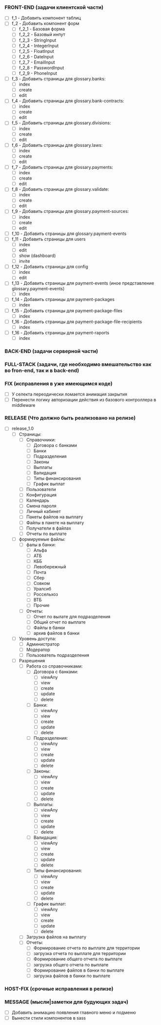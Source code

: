 ### FRONT-END (задачи клиентской части)

-   [ ] f_1 - Добавить компонент таблиц
-   [ ] f_2 - Добавить компонент форм
    -   [ ] f_2_1 - Базовая форма
    -   [ ] f_2_2 - Базовый инпут
    -   [ ] f_2_3 - StringInput
    -   [ ] f_2_4 - IntegerInput
    -   [ ] f_2_5 - FloatInput
    -   [ ] f_2_6 - DateInput
    -   [ ] f_2_7 - EmailInput
    -   [ ] f_2_8 - PasswordInput
    -   [ ] f_2_9 - PhoneInput
-   [ ] f_3 - Добавить страницы для glossary.banks:
    -   [ ] index
    -   [ ] create
    -   [ ] edit
-   [ ] f_4 - Добавить страницы для glossary.bank-contracts:
    -   [ ] index
    -   [ ] create
    -   [ ] edit
-   [ ] f_5 - Добавить страницы для glossary.divisions:
    -   [ ] index
    -   [ ] create
    -   [ ] edit
-   [ ] f_6 - Добавить страницы для glossary.laws:
    -   [ ] index
    -   [ ] create
    -   [ ] edit
-   [ ] f_7 - Добавить страницы для glossary.payments:
    -   [ ] index
    -   [ ] create
    -   [ ] edit
-   [ ] f_8 - Добавить страницы для glossary.validate:
    -   [ ] index
    -   [ ] create
    -   [ ] edit
-   [ ] f_9 - Добавить страницы для glossary.payment-sources:
    -   [ ] index
    -   [ ] create
    -   [ ] edit
-   [ ] f_10 - Добавить страницы для glossary.payment-events
-   [ ] f_11 - Добавить страницы для users
    -   [ ] index
    -   [ ] edit
    -   [ ] show (dashboard)
    -   [ ] invite
-   [ ] f_12 - Добавить страницы для config
    -   [ ] index
    -   [ ] edit
-   [ ] f_13 - Добавить страницы для payment-events (иное представление glossary.payment-events)
    -   [ ] index
-   [ ] f_14 - Добавить страницы для payment-packages
    -   [ ] index
-   [ ] f_15 - Добавить страницы для payment-package-files
    -   [ ] index
-   [ ] f_16 - Добавить страницы для payment-package-file-recipients
    -   [ ] index
-   [ ] f_16 - Добавить страницы для payment-raports
    -   [ ] index

### BACK-END (задачи серверной части)

### FULL-STACK (задачи, где необходимо вмешательство как во fron-end, так и в back-end)

### FIX (исправления в уже имеющимся коде)
-   [ ] У селекта переодически ломается анимация закрытия
-   [ ] Перенести логику авторизации действия из базового контроллера в middleware

### RELEASE (Что должно быть реализовано на релизе)

-   [ ] release_1.0
    -   [ ] Страницы:
        -   [ ] Справочники:
            -   [ ] Договора с банками
            -   [ ] Банки
            -   [ ] Подразделения
            -   [ ] Законы
            -   [ ] Выплаты
            -   [ ] Валидация
            -   [ ] Типы финансирования
            -   [ ] График выплат
        -   [ ] Пользователи
        -   [ ] Конфигурация
        -   [ ] Календарь
        -   [ ] Смена пароля
        -   [ ] Личный кабинет
        -   [ ] Пакеты файлов на выплату
        -   [ ] Файлы в пакете на выплату
        -   [ ] Получатели в файлах
        -   [ ] Отчеты по выплате
    -   [ ] формируемые файлы:
        -   [ ] фалы в банки:
            -   [ ] Альфа
            -   [ ] АТБ
            -   [ ] КББ
            -   [ ] Левобережный
            -   [ ] Почта
            -   [ ] Сбер
            -   [ ] Совком
            -   [ ] Уралсиб
            -   [ ] Россельхоз
            -   [ ] ВТБ
            -   [ ] Прочие
        -   [ ] Отчеты:
            -   [ ] Отчет по вылате для подразделения
            -   [ ] Общий отчет по выплате
            -   [ ] Файлы в банки
            -   [ ] архив файлов в банки
    -   [ ] Уровень доступа:
        -   [ ] Администратор
        -   [ ] Модератор
        -   [ ] Пользователь подразделения
    -   [ ] Разрешения
        -   [ ] Работа со справочниками:
            -   [ ] Договора с банками:
                -   [ ] viewAny
                -   [ ] view
                -   [ ] create
                -   [ ] update
                -   [ ] delete
            -   [ ] Банки:
                -   [ ] viewAny
                -   [ ] view
                -   [ ] create
                -   [ ] update
                -   [ ] delete
            -   [ ] Подразделения:
                -   [ ] viewAny
                -   [ ] view
                -   [ ] create
                -   [ ] update
                -   [ ] delete
            -   [ ] Законы:
                -   [ ] viewAny
                -   [ ] view
                -   [ ] create
                -   [ ] update
                -   [ ] delete
            -   [ ] Выплаты:
                -   [ ] viewAny
                -   [ ] view
                -   [ ] create
                -   [ ] update
                -   [ ] delete
            -   [ ] Валидация:
                -   [ ] viewAny
                -   [ ] view
                -   [ ] create
                -   [ ] update
                -   [ ] delete
            -   [ ] Типы финансирования:
                -   [ ] viewAny
                -   [ ] view
                -   [ ] create
                -   [ ] update
                -   [ ] delete
            -   [ ] График выплат:
                -   [ ] viewAny
                -   [ ] view
                -   [ ] create
                -   [ ] update
                -   [ ] delete
        -   [ ] Загрузка файлов на выплату
        -   [ ] Отчеты:
            -   [ ] Формирование отчета по выплате для территории
            -   [ ] загрузка отчета по выплате для территории
            -   [ ] Формирование общего отчета по выплате
            -   [ ] загрузка общего отчета по выплате
            -   [ ] Формирование файлов в банки по выплате
            -   [ ] загрузка файлов в банки по выплате

### HOST-FIX (срочные исправления в релизе)

### MESSAGE (мысли|заметки для будующих задач)

-   [ ] Добавить анимацию появления главного меню и подменю
-   [ ] Вынести стили компонентов в sass
